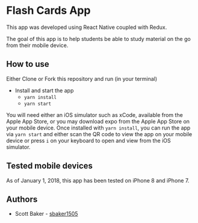 # Flash Cards App

This app was developed using React Native coupled with Redux.

The goal of this app is to help students be able to study material on the go from their mobile device.

## How to use

Either Clone or Fork this repository and run (in your terminal)

* Install and start the app
    - `yarn install`
    - `yarn start`

You will need either an iOS simulator such as xCode, available from the Apple App Store, or you may download expo from the Apple App Store on your mobile device. Once installed with `yarn install`, you can run the app via `yarn start` and either scan the QR code to view the app on your mobile device or press `i` on your keyboard to open and view from the iOS simulator.

## Tested mobile devices

As of January 1, 2018, this app has been tested on iPhone 8 and iPhone 7.

## Authors

- Scott Baker - [sbaker1505](https://github.com/sbaker1505)
